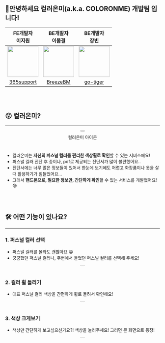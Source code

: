 ## 🎉안녕하세요 컬러온미(a.k.a. COLORONME) 개발팀 입니다!



| FE개발자<br/>이지원                                                                                           | BE개발자<br/>이봄결                                                                                              | BE개발자<br/>장빈                                                                                           |
| :---------------------------------------------------------------------------------------------------------------: | :----------------------------------------------------------------------------------------------------------------: | :---------------------------------------------------------------------------------------------------------------:|
| <img src="https://avatars.githubusercontent.com/u/86206374?v=4" width="100" height="100" alt=""> | <img src="https://phinf.pstatic.net/contact/20200312_225/1583970230140imTW5_JPEG/KakaoTalk_20200311_132342140.jpg?type=s160" width="100" height="100"> | <img src="https://avatars.githubusercontent.com/u/64995762?v=4" width="100" height="100"> |
| [365support](https://github.com/365support)                                                                     | [BreezeBM](https://github.com/BreezeBM)                                                                    | [go-tiger](https://github.com/go-tiger) |






<br>
<br>

## 😮 컬러온미?

---

<div style="display: flex; justify-content: center; text-align: center;">
  <figure style="width: 32%; margin: 0 1%;">
    <img src="https://user-images.githubusercontent.com/69799645/250413886-519e70bd-e6e1-4fc5-b8cb-c67c56c3f38d.png" width="30%" height="30%">
    <figcaption>컬러온미 아이콘</figcaption>
  </figure>
</div>

<br>

-   컬러온미는 **자신의 퍼스널 컬러를 편리한 색상휠로 확인**할 수 있는 서비스에요!
-   퍼스널 컬러 진단 후 종이나, pdf로 제공되는 진단서가 많이 불편했어요..
-   진단서에는 너무 많은 정보들이 있어서 한눈에 보기에도 어렵고 화장품이나 옷을 살때 활용하기가 힘들었어요...
-   그래서 **핸드폰으로, 필요한 정보만, 간단하게 확인**할 수 있는 서비스를 개발했어요!😎

<br>
<br>

## 🛠 어떤 기능이 있나요?

---

### 1. 퍼스널 컬러 선택

-   퍼스널 컬러를 몰라도 괜찮아요 😁
-   궁굼했던 퍼스널 컬러나, 주변에서 들었던 퍼스널 컬러를 선택해 주세요!
<div style="display: flex; justify-content: center; text-align: center;">
  <figure style="width: 32%; margin: 0 1%;">
    <img src="https://user-images.githubusercontent.com/69799645/250418974-c366084b-10a6-4487-b2f2-24c91e1b416f.png" width="30%" height="10%">
  </figure>
</div>

### 2. 컬러 휠 돌리기

-   대표 퍼스널 컬러 색상을 간편하게 휠로 돌려서 확인해요!
<div style="display: flex; justify-content: center; text-align: center;">
  <figure style="width: 32%; margin: 0 1%;">
    <img src="https://user-images.githubusercontent.com/69799645/250419301-5fa9ab17-ca3f-43a3-b28c-dd3bd98ec070.png" width="30%" height="10%">
  </figure>
</div>

### 3. 색상 크게보기

-   색상만 간단하게 보고싶으신가요?! 색상을 눌러주세요! 그러면 큰 화면으로 등장!
<div style="display: flex; justify-content: center; text-align: center;">
  <figure style="width: 32%; margin: 0 1%;">
    <img src="https://user-images.githubusercontent.com/69799645/250419449-98828959-f6af-4767-bdf3-6adc79429ade.png" width="30%" height="10%">
  </figure>
</div>
